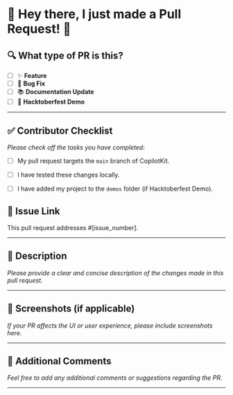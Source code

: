 <!-- Thank you for making a pull request to CopilotKit. We greatly appreciate your contribution! We will review your pull request as soon as possible, but please keep in mind that things can get quite busy, especially during Hacktoberfest. -->


# 🎉 Hey there, I just made a Pull Request! 🎉


## 🔍 What type of PR is this?
<!--Please select the type of contribution this pull request represents by checking the appropriate box.  
For example, if this is a feature addition, mark it like this: `- [x] ✨ **Feature**`:
-->

- [ ] ✨ **Feature**
- [ ] 🐛 **Bug Fix**
- [ ] 📚 **Documentation Update**
- [ ] 🎃 **Hacktoberfest Demo**

---

## ✅ Contributor Checklist
*Please check off the tasks you have completed:*

- [ ] My pull request targets the `main` branch of CopilotKit.
- [ ] I have tested these changes locally.
- [ ] I have added my project to the `demos` folder (if Hacktoberfest Demo).


## 🔗 Issue Link

This pull request addresses #[issue_number].

---

## 📝 Description

*Please provide a clear and concise description of the changes made in this pull request.*

---

## 📸 Screenshots (if applicable)

*If your PR affects the UI or user experience, please include screenshots here.*

---

## 💬 Additional Comments

*Feel free to add any additional comments or suggestions regarding the PR.*

---

<!-- Thank you once again for contributing to CopilotKit! We appreciate your effort and commitment to making this project better. 🚀 -->
